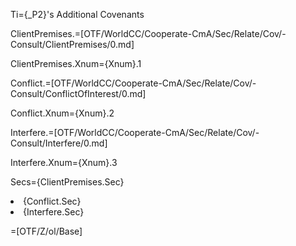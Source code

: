 Ti={_P2}'s Additional Covenants

ClientPremises.=[OTF/WorldCC/Cooperate-CmA/Sec/Relate/Cov/-Consult/ClientPremises/0.md]

ClientPremises.Xnum={Xnum}.1

Conflict.=[OTF/WorldCC/Cooperate-CmA/Sec/Relate/Cov/-Consult/ConflictOfInterest/0.md]

Conflict.Xnum={Xnum}.2

Interfere.=[OTF/WorldCC/Cooperate-CmA/Sec/Relate/Cov/-Consult/Interfere/0.md]

Interfere.Xnum={Xnum}.3

Secs={ClientPremises.Sec}<li>{Conflict.Sec}<li>{Interfere.Sec}

=[OTF/Z/ol/Base]
